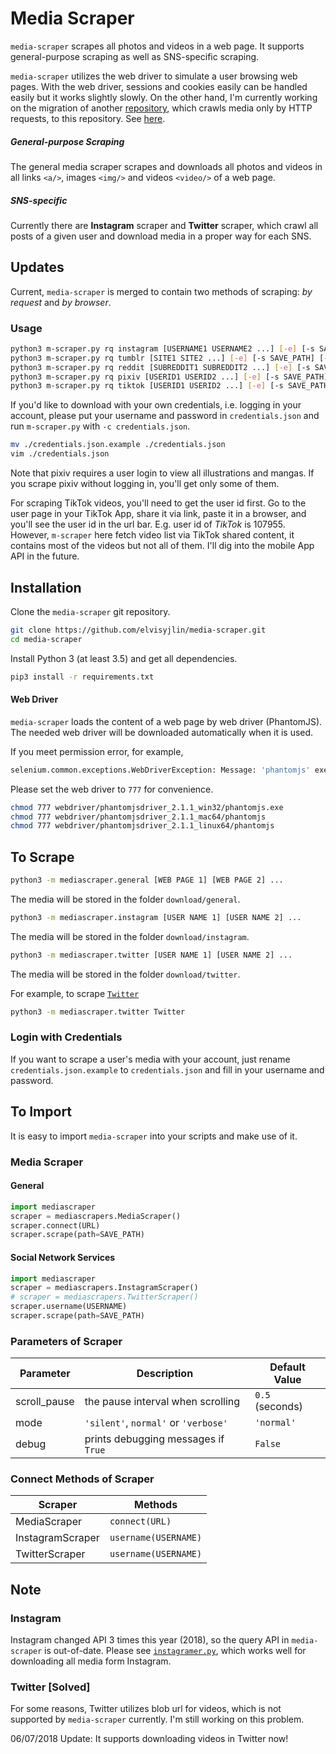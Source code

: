 # Media Scraper

`media-scraper` scrapes all photos and videos in a web page. 
It supports general-purpose scraping as well as SNS-specific scraping. 

`media-scraper` utilizes the web driver to simulate a user browsing web pages. 
With the web driver, sessions and cookies easily can be handled easily but it works slightly slowly.
On the other hand, I'm currently working on the migration of another [repository](https://github.com/elvisyjlin/tumblrer), 
which crawls media only by HTTP requests, to this repository. See [here](https://github.com/elvisyjlin/media-scraper/tree/master/tumblrer).


##### General-purpose Scraping

The general media scraper scrapes and downloads all photos and videos 
in all links `<a/>`, images `<img/>` and videos `<video/>` of a web page. 


##### SNS-specific

Currently there are **Instagram** scraper and **Twitter** scraper, 
which crawl all posts of a given user and download media in a proper way for each SNS. 


## Updates

Current, `media-scraper` is merged to contain two methods of scraping: _by request_ and _by browser_.


### Usage

```bash
python3 m-scraper.py rq instagram [USERNAME1 USERNAME2 ...] [-e] [-s SAVE_PATH] [-c CRED_FILE]
python3 m-scraper.py rq tumblr [SITE1 SITE2 ...] [-e] [-s SAVE_PATH] [-c CRED_FILE]
python3 m-scraper.py rq reddit [SUBREDDIT1 SUBREDDIT2 ...] [-e] [-s SAVE_PATH] [-c CRED_FILE]
python3 m-scraper.py rq pixiv [USERID1 USERID2 ...] [-e] [-s SAVE_PATH] [-c CRED_FILE]
python3 m-scraper.py rq tiktok [USERID1 USERID2 ...] [-e] [-s SAVE_PATH] [-c CRED_FILE]
```

If you'd like to download with your own credentials, i.e. logging in your account, please put your username and password in `credentials.json` and run `m-scraper.py` with `-c credentials.json`.

```bash
mv ./credentials.json.example ./credentials.json
vim ./credentials.json
```

Note that pixiv requires a user login to view all illustrations and mangas. If you scrape pixiv without logging in, you'll get only some of them.

For scraping TikTok videos, you'll need to get the user id first. Go to the user page in your TikTok App, share it via link, paste it in a browser, and you'll see the user id in the url bar. E.g. user id of _TikTok_ is 107955. However, `m-scraper` here fetch video list via TikTok shared content, it contains most of the videos but not all of them. I'll dig into the mobile App API in the future.


## Installation

Clone the `media-scraper` git repository.

```bash
git clone https://github.com/elvisyjlin/media-scraper.git
cd media-scraper
```

Install Python 3 (at least 3.5) and get all dependencies.

```bash
pip3 install -r requirements.txt
```


#### Web Driver

`media-scraper` loads the content of a web page by web driver (PhantomJS). 
The needed web driver will be downloaded automatically when it is used.

If you meet permission error, for example,  

```python
selenium.common.exceptions.WebDriverException: Message: 'phantomjs' executable may have wrong permissions.
```

Please set the web driver to `777` for convenience.

```bash
chmod 777 webdriver/phantomjsdriver_2.1.1_win32/phantomjs.exe
chmod 777 webdriver/phantomjsdriver_2.1.1_mac64/phantomjs
chmod 777 webdriver/phantomjsdriver_2.1.1_linux64/phantomjs
```


## To Scrape

```bash
python3 -m mediascraper.general [WEB PAGE 1] [WEB PAGE 2] ...
```

The media will be stored in the folder `download/general`.

```bash
python3 -m mediascraper.instagram [USER NAME 1] [USER NAME 2] ...
```

The media will be stored in the folder `download/instagram`.

```bash
python3 -m mediascraper.twitter [USER NAME 1] [USER NAME 2] ...
```

The media will be stored in the folder `download/twitter`.


For example, to scrape [`Twitter`](https://twitter.com/Twitter)

```bash
python3 -m mediascraper.twitter Twitter
```


### Login with Credentials

If you want to scrape a user's media with your account, 
just rename `credentials.json.example` to `credentials.json` and fill in your username and password. 


## To Import

It is easy to import `media-scraper` into your scripts and make use of it.


### Media Scraper


#### General

```python
import mediascraper
scraper = mediascrapers.MediaScraper()
scraper.connect(URL)
scraper.scrape(path=SAVE_PATH)
```


#### Social Network Services

```python
import mediascraper
scraper = mediascrapers.InstagramScraper()
# scraper = mediascrapers.TwitterScraper()
scraper.username(USERNAME)
scraper.scrape(path=SAVE_PATH)
```


### Parameters of Scraper

Parameter | Description | Default Value
--- | --- | ---
scroll_pause | the pause interval when scrolling| `0.5` (seconds)
mode | `'silent'`, `normal'` or `'verbose'` | `'normal'`
debug | prints debugging messages if `True` | `False`


### Connect Methods of Scraper

Scraper | Methods
--- | ---
MediaScraper | `connect(URL)`
InstagramScraper | `username(USERNAME)`
TwitterScraper | `username(USERNAME)`


## Note


### Instagram

Instagram changed API 3 times this year (2018), so the query API in `media-scraper` is out-of-date. 
Please see [`instagramer.py`](https://github.com/elvisyjlin/media-scraper/blob/master/tumblrer/instagramer.py), which works well for downloading all media form Instagram.


### Twitter [Solved]

For some reasons, Twitter utilizes blob url for videos, which is not supported by `media-scraper` currently. 
I'm still working on this problem.

06/07/2018 Update: It supports downloading videos in Twitter now!
